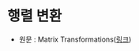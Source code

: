 # 행렬 변환

- 원문 : Matrix Transformations([링크](https://developer.unigine.com/en/docs/2.11/code/fundamentals/matrix_transformations/index?rlang=cpp))